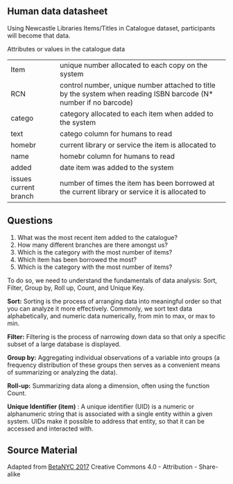 ## Human data datasheet 

Using Newcastle Libraries Items/Titles in Catalogue dataset, participants will become that data.

Attributes or values in the catalogue data 

| | |
|:---------| :-------------|
| Item | unique number allocated to each copy on the system |
| RCN  | control number, unique number attached to title by the system when reading ISBN barcode (N* number if no barcode)|
| catego | category allocated to each item when added to the system |
| text | catego column for humans to read |
| homebr | current library or service the item is allocated to |
| name | homebr column for humans to read |
| added | date item was added to the system |
| issues current branch | number of times the item has been borrowed at the current library or service it is allocated to |

## Questions 

1. What was the most recent item added to the catalogue?
2. How many different branches are there amongst us?
3. Which is the category with the most number of items?
4. Which item has been borrowed the most? 
5. Which is the category with the most number of items? 

To do so, we need to understand the fundamentals of data analysis: Sort, Filter, Group by, Roll up, Count, and Unique Key.

**Sort:** Sorting is the process of arranging data into meaningful order so that you can analyze it more effectively. Commonly, we sort text data alphabetically, and numeric data numerically, from min to max, or max to min.

**Filter:** Filtering is the process of narrowing down data so that only a specific subset of a large database is displayed.

**Group by:** Aggregating individual observations of a variable into groups (a frequency distribution of these groups then serves as a convenient means of summarizing or analyzing the data).

**Roll-up:** Summarizing data along a dimension, often using the function Count.

**Unique Identifier (item)** : A unique identifier (UID) is a numeric or alphanumeric string that is associated with a single entity within a given system. UIDs make it possible to address that entity, so that it can be accessed and interacted with.

Source Material
---------------

Adapted from [BetaNYC 2017](http://bit.ly/opendata_offline) Creative Commons 4.0 - Attribution - Share-alike 




